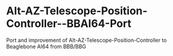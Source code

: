 # Alt-AZ-Telescope-Position-Controller--BBAI64-Port
Port and improvement of Alt-AZ-Telescope-Position-Controller  to Beaglebone AI64 from BBB/BBG

